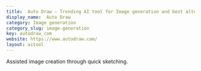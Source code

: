```yaml
---
title:  Auto Draw - Trending AI tool for Image generation and best alternatives
display_name:  Auto Draw
category: Image generation
category_slug: image-generation
key: autodraw_com
website: https://www.autodraw.com/
layout: aitool
---
```


Assisted image creation through quick sketching.
